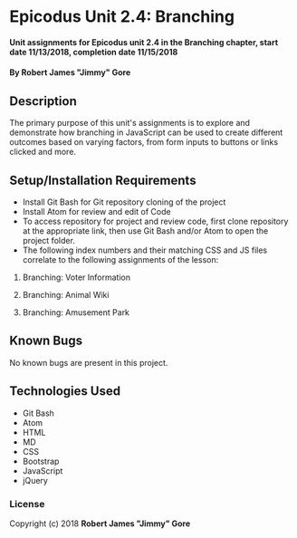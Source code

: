 # Epicodus Unit 2.4: Branching

#### Unit assignments for Epicodus unit 2.4 in the Branching chapter, start date 11/13/2018, completion date 11/15/2018

#### By **Robert James "Jimmy" Gore**

## Description

The primary purpose of this unit's assignments is to explore and demonstrate how branching in JavaScript can be used to create different outcomes based on varying factors, from form inputs to buttons or links clicked and more.

## Setup/Installation Requirements

* Install Git Bash for Git repository cloning of the project
* Install Atom for review and edit of Code
* To access repository for project and review code, first clone repository at the appropriate link, then use Git Bash and/or Atom to open the project folder.
* The following index numbers and their matching CSS and JS files correlate to the following assignments of the lesson:

1. Branching: Voter Information

2. Branching: Animal Wiki

3. Branching: Amusement Park

## Known Bugs

No known bugs are present in this project.

## Technologies Used

* Git Bash
* Atom
* HTML
* MD
* CSS
* Bootstrap
* JavaScript
* jQuery

### License

Copyright (c) 2018 **Robert James "Jimmy" Gore**
